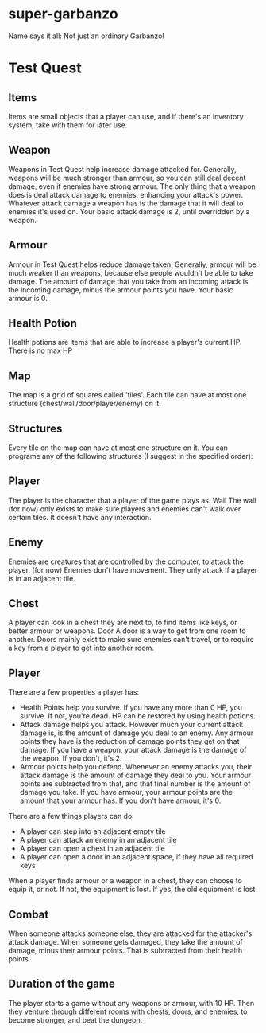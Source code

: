 # super-garbanzo
Name says it all: Not just an ordinary Garbanzo! 

# Test Quest

## Items

Items are small objects that a player can use, and if there's an inventory system, take with them for later use.

## Weapon

Weapons in Test Quest help increase damage attacked for. Generally, weapons will be much stronger than armour, so you can still deal decent damage, even if enemies have strong armour. 
The only thing that a weapon does is deal attack damage to enemies, enhancing your attack's power. Whatever attack damage a weapon has is the damage that it will deal to enemies it's used on. Your basic attack damage is 2, until overridden by a weapon. 

## Armour

Armour in Test Quest helps reduce damage taken. Generally, armour will be much weaker than weapons, because else people wouldn't be able to take damage. 
The amount of damage that you take from an incoming attack is the incoming damage, minus the armour points you have. Your basic armour is 0. 

## Health Potion

Health potions are items that are able to increase a player's current HP. There is no max HP 

## Map

The map is a grid of squares called 'tiles'. Each tile can have at most one structure (chest/wall/door/player/enemy) on it.

## Structures

Every tile on the map can have at most one structure on it. You can programe any of the following structures (I suggest in the specified order):

## Player

The player is the character that a player of the game plays as.
Wall
The wall (for now) only exists to make sure players and enemies can't walk over certain tiles. It doesn't have any interaction.

## Enemy
Enemies are creatures that are controlled by the computer, to attack the player. (for now) Enemies don't have movement. They only attack if a player is in an adjacent tile.

## Chest

A player can look in a chest they are next to, to find items like keys, or better armour or weapons.
Door
A door is a way to get from one room to another. Doors mainly exist to make sure enemies can't travel, or to require a key from a player to get into another room.

## Player

There are a few properties a player has:

- Health Points help you survive. If you have any more than 0 HP, you survive. If not, you're dead. HP can be restored by using health potions.
- Attack damage helps you attack. However much your current attack damage is, is the amount of damage you deal to an enemy. Any armour points they have is the reduction of damage points they get on that damage. If you have a weapon, your attack damage is the damage of the weapon. If you don't, it's 2.
- Armour points help you defend. Whenever an enemy attacks you, their attack damage is the amount of damage they deal to you. Your armour points are subtracted from that, and that final number is the amount of damage you take. If you have armour, your armour points are the amount that your armour has. If you don't have armour, it's 0.

There are a few things players can do:

- A player can step into an adjacent empty tile
- A player can attack an enemy in an adjacent tile
- A player can open a chest in an adjacent tile
- A player can open a door in an adjacent space, if they have all required keys

When a player finds armour or a weapon in a chest, they can choose to equip it, or not. If not, the equipment is lost. If yes, the old equipment is lost.

## Combat

When someone attacks someone else, they are attacked for the attacker's attack damage. When someone gets damaged, they take the amount of damage, minus their armour points. That is subtracted from their health points. 

## Duration of the game

The player starts a game without any weapons or armour, with 10 HP. Then they venture through different rooms with chests, doors, and enemies, to become stronger, and beat the dungeon.
